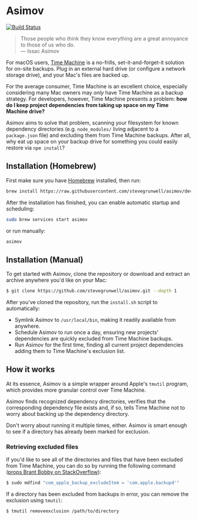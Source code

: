 # Asimov

[![Build Status](https://travis-ci.com/stevegrunwell/asimov.svg?branch=master)](https://travis-ci.com/stevegrunwell/asimov)

> Those people who think they know everything are a great annoyance to those of us who do.<br>— Issac Asimov

For macOS users, [Time Machine](https://support.apple.com/en-us/HT201250) is a no-frills, set-it-and-forget-it solution for on-site backups. Plug in an external hard drive (or configure a network storage drive), and your Mac's files are backed up.

For the average consumer, Time Machine is an excellent choice, especially considering many Mac owners may _only_ have Time Machine as a backup strategy. For developers, however, Time Machine presents a problem: **how do I keep project dependencies from taking up space on my Time Machine drive?**

Asimov aims to solve that problem, scanning your filesystem for known dependency directories (e.g. `node_modules/` living adjacent to a `package.json` file) and excluding them from Time Machine backups. After all, why eat up space on your backup drive for something you could easily restore via `npm install`?

## Installation (Homebrew)

First make sure you have [Homebrew](https://brew.sh/) installed, then run:
```sh
brew install https://raw.githubusercontent.com/stevegrunwell/asimov/develop/Formula/asimov.rb
```

After the installation has finished, you can enable automatic startup and scheduling:
```sh
sudo brew services start asimov
```
or run manually:
```sh
asimov
```

## Installation (Manual)

To get started with Asimov, clone the repository or download and extract an archive anywhere you'd like on your Mac:

```sh
$ git clone https://github.com/stevegrunwell/asimov.git --depth 1
```

After you've cloned the repository, run the `install.sh` script to automatically:
* Symlink Asimov to `/usr/local/bin`, making it readily available from anywhere.
* Schedule Asimov to run once a day, ensuring new projects' dependencies are quickly excluded from Time Machine backups.
* Run Asimov for the first time, finding all current project dependencies adding them to Time Machine's exclusion list.

## How it works

At its essence, Asimov is a simple wrapper around Apple's `tmutil` program, which provides more granular control over Time Machine.

Asimov finds recognized dependency directories, verifies that the corresponding dependency file exists and, if so, tells Time Machine not to worry about backing up the dependency directory.

Don't worry about running it multiple times, either. Asimov is smart enough to see if a directory has already been marked for exclusion.

### Retrieving excluded files

If you'd like to see all of the directories and files that have been excluded from Time Machine, you can do so by running the following command ([props Brant Bobby on StackOverflow](https://apple.stackexchange.com/a/25833/206772)):

```bash
$ sudo mdfind "com_apple_backup_excludeItem = 'com.apple.backupd'"
```

If a directory has been excluded from backups in error, you can remove the exclusion using `tmutil`:

```bash
$ tmutil removeexclusion /path/to/directory
```
